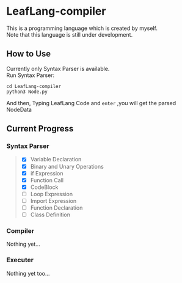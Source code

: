 # LeafLang-compiler
This is a programming language which is created by myself.  
Note that this language is still under development.  
## How to Use  
Currently only Syntax Parser is available.  
Run Syntax Parser:  
```shell
cd LeafLang-compiler
python3 Node.py
```  
And then, Typing LeafLang Code and `enter` ,you will get the parsed NodeData
## Current Progress
### Syntax Parser
> - [x] Variable Declaration
> - [x] Binary and Unary Operations
> - [x] if Expression
> - [x] Function Call
> - [x] CodeBlock
> - [ ] Loop Expression
> - [ ] Import Expression
> - [ ] Function Declaration
> - [ ] Class Definition
  
### Compiler
Nothing yet...  
### Executer
Nothing yet too...  

